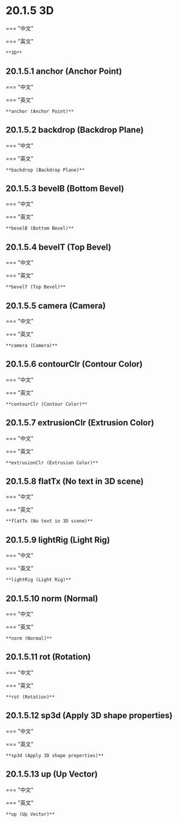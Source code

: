 # 20.1.5 3D

=== "中文"

=== "英文"

    **3D**

## 20.1.5.1 anchor (Anchor Point)

=== "中文"

=== "英文"

    **anchor (Anchor Point)**

## 20.1.5.2 backdrop (Backdrop Plane)

=== "中文"

=== "英文"

    **backdrop (Backdrop Plane)**

## 20.1.5.3 bevelB (Bottom Bevel)

=== "中文"

=== "英文"

    **bevelB (Bottom Bevel)**

## 20.1.5.4 bevelT (Top Bevel)

=== "中文"

=== "英文"

    **bevelT (Top Bevel)**

## 20.1.5.5 camera (Camera)

=== "中文"

=== "英文"

    **camera (Camera)**

## 20.1.5.6 contourClr (Contour Color)

=== "中文"

=== "英文"

    **contourClr (Contour Color)**

## 20.1.5.7 extrusionClr (Extrusion Color)

=== "中文"

=== "英文"

    **extrusionClr (Extrusion Color)**

## 20.1.5.8 flatTx (No text in 3D scene)

=== "中文"

=== "英文"

    **flatTx (No text in 3D scene)**

## 20.1.5.9 lightRig (Light Rig)

=== "中文"

=== "英文"

    **lightRig (Light Rig)**

## 20.1.5.10 norm (Normal)

=== "中文"

=== "英文"

    **norm (Normal)**

## 20.1.5.11 rot (Rotation)

=== "中文"

=== "英文"

    **rot (Rotation)**

## 20.1.5.12 sp3d (Apply 3D shape properties)

=== "中文"

=== "英文"

    **sp3d (Apply 3D shape properties)**

## 20.1.5.13 up (Up Vector)

=== "中文"

=== "英文"

    **up (Up Vector)**

